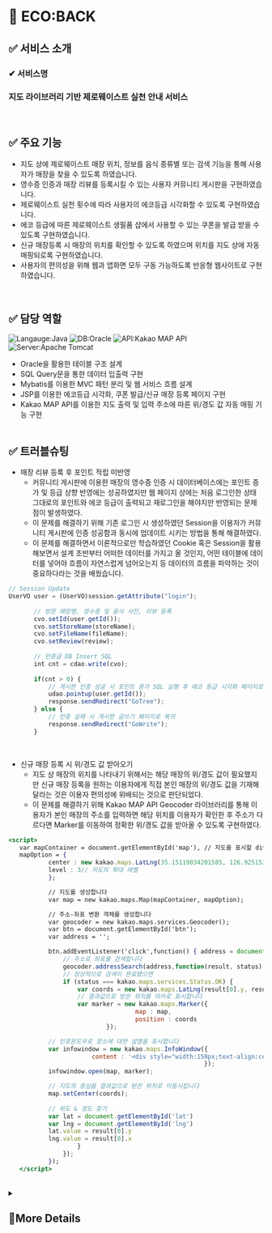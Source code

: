 # 🌱 ECO:BACK


## ✅ 서비스 소개
### ✔ 서비스명 
### 지도 라이브러리 기반 제로웨이스트 실천 안내 서비스
<br>

## ✅ 주요 기능
* 지도 상에 제로웨이스트 매장 위치, 정보를 음식 종류별 또는 검색 기능을 통해 사용자가 매장을 찾을 수 있도록 하였습니다.
* 영수증 인증과 매장 리뷰를 등록시킬 수 있는 사용자 커뮤니티 게시판을 구현하였습니다.
* 제로웨이스트 실천 횟수에 따라 사용자의 에코등급 시각화할 수 있도록 구현하였습니다.
* 에코 등급에 따른 제로웨이스트 생필품 샵에서 사용할 수 있는 쿠폰을 발급 받을 수 있도록 구현하였습니다.
* 신규 매장등록 시 매장의 위치를 확인할 수 있도록 하였으며 위치를 지도 상에 자동 매핑되로록 구현하였습니다.
* 사용자의 편의성을 위해 웹과 앱화면 모두 구동 가능하도록 반응형 웹사이트로 구현하였습니다.
<br>

## ✅ 담당 역할
![Langauge:Java](https://img.shields.io/badge/Langauge-Java-green) ![DB:Oracle](https://img.shields.io/badge/DB-Oracle-yellow) ![API:Kakao MAP API](https://img.shields.io/badge/API-Kakao%20MAP%20API-orange) ![Server:Apache Tomcat](https://img.shields.io/badge/Server-Apache%20Tomcat-blue)
* Oracle을 활용한 테이블 구조 설계
* SQL Query문을 통한 데이터 입출력 구현
* Mybatis를 이용한 MVC 패턴 분리 및 웹 서비스 흐름 설계
* JSP를 이용한 에코등급 시각화, 쿠폰 발급/신규 매장 등록 페이지 구현
* Kakao MAP API를 이용한 지도 출력 및 입력 주소에 따른 위/경도 값 자동 매핑 기능 구현
<br><br>

## ✅ 트러블슈팅
* 매장 리뷰 등록 후 포인트 적립 미반영<br>
    - 커뮤니티 게시판에 이용한 매장의 영수증 인증 시 데이터베이스에는 포인트 증가 및 등급 상향 반영에는 성공하였지만 웹 페이지 상에는 처음 로그인한 상태 그대로의 포인트와 에코 등급이 출력되고 재로그인을 해야지만 반영되는 문제점이 발생하였다.
    - 이 문제를 해결하기 위해 기존 로그인 시 생성하였던 Session을 이용자가 커뮤니티 게시판에 인증 성공함과 동시에 업데이트 시키는 방법을 통해 해결하였다.
    - 이 문제를 해결하면서 이론적으로만 학습하였던 Cookie 혹은 Session을 활용해보면서 설계 초반부터 어떠한 데이터를 가지고 올 것인지, 어떤 테이블에 데이터를 넣어야 흐름이 자연스럽게 넘어오는지 등 데이터의 흐름을 파악하는 것이 중요하다라는 것을 배웠습니다.
 ```jsx
 // Session Update
 UserVO user = (UserVO)session.getAttribute("login");
	
        // 방문 매장명, 영수증 및 음식 사진, 리뷰 등록
		cvo.setId(user.getId());
		cvo.setStoreName(storeName);
		cvo.setFileName(fileName);
		cvo.setReview(review);
		
        // 인증글 DB Insert SQL
		int cnt = cdao.write(cvo);
		
		if(cnt > 0) {
            // 게시판 인증 성공 시 포인트 증가 SQL 실행 후 에코 등급 시각화 페이지로 이동
			udao.pointup(user.getId());
			response.sendRedirect("GoTree");
		} else {
            // 인증 실패 시 게시판 글쓰기 페이지로 복귀
			response.sendRedirect("GoWrite");
		}
 ```
 <br>
 
* 신규 매장 등록 시 위/경도 값 받아오기<br>
    - 지도 상 매장의 위치를 나타내기 위해서는 해당 매장의 위/경도 값이 필요했지만 신규 매장 등록을 원하는 이용자에게 직접 본인 매장의 위/경도 값을 기재해 달라는 것은 이용자 편의성에 위배되는 것으로 판단되었다.
    - 이 문제를 해결하기 위해 Kakao MAP API Geocoder 라이브러리를 통해 이용자가 본인 매장의 주소를 입력하면 해당 위치를 이용자가 확인한 후 주소가 다르다면 Marker를 이동하여 정확한 위/경도 값을 받아올 수 있도록 구현하였다.
 ```jsx
 <script>
    var mapContainer = document.getElementById('map'), // 지도를 표시할 div 
	mapOption = {
			center : new kakao.maps.LatLng(35.15119034201585, 126.92515360052161), // 지도의 중심좌표
			level : 3// 지도의 확대 레벨
			};

			// 지도를 생성합니다    
			var map = new kakao.maps.Map(mapContainer, mapOption);

			// 주소-좌표 변환 객체를 생성합니다
			var geocoder = new kakao.maps.services.Geocoder();
			var btn = document.getElementById('btn');
			var address = '';

		    btn.addEventListener('click',function() { address = document.getElementById('addr').value;
				// 주소로 좌표를 검색합니다
				geocoder.addressSearch(address,function(result, status) {
				// 정상적으로 검색이 완료됐으면 
				if (status === kakao.maps.services.Status.OK) {
					var coords = new kakao.maps.LatLng(result[0].y, result[0].x);
					// 결과값으로 받은 위치를 마커로 표시합니다
					var marker = new kakao.maps.Marker({
									map : map,
									position : coords
							});

            // 인포윈도우로 장소에 대한 설명을 표시합니다
			var infowindow = new kakao.maps.InfoWindow({
						content : '<div style="width:150px;text-align:center;padding:6px 0;">우리가게</div>'
											           });
			infowindow.open(map, marker);

			// 지도의 중심을 결과값으로 받은 위치로 이동시킵니다
			map.setCenter(coords);
										
			// 위도 & 경도 찾기
			var lat = document.getElementById('lat')
			var lng = document.getElementById('lng')
			lat.value = result[0].y
			lng.value = result[0].x
					}
				});
			});
    </script>
 ```
<br>

<details>
<summary><h2>🧾More Details</h2></summary>

## ✅ 프로젝트 기간
2022.06.03 ~ 2022.06.18
<br><br>
    
## ✅ 화면 구성

### 회원가입 / 메인화면 / 사용자 튜토리얼 화면
![image](https://user-images.githubusercontent.com/103620466/182588812-326be119-90cb-4264-b3f1-bb7eb059888f.png)
<br><br>

### 매장 보기 화면 (전체 매장 / 카테고리 선택 / 매장명 검색)
![image](https://user-images.githubusercontent.com/103620466/182589092-43fdf433-026b-47da-9d48-a5c5105ecdf3.png)
<br><br>

### 커뮤니티 게시판 화면 / 리뷰 등록 / 리뷰 수정
![image](https://user-images.githubusercontent.com/103620466/182589351-00081d31-ca43-4193-9fb2-23fa1b506990.png)
<br><br>

### 등급 시각화 / 리워드 화면 / 신규 매장등록 화면
![image](https://user-images.githubusercontent.com/103620466/182589764-d97e7c59-957b-47aa-a884-1e62ba9cd57d.png)
<br><br>
</details>
